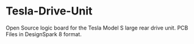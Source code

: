 # Tesla-Drive-Unit
Open Source logic board for the Tesla Model S large rear drive unit. PCB Files in DesignSpark 8 format.
